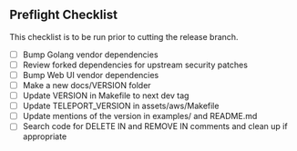 ## Preflight Checklist

This checklist is to be run prior to cutting the release branch.

- [ ] Bump Golang vendor dependencies
- [ ] Review forked dependencies for upstream security patches
- [ ] Bump Web UI vendor dependencies
- [ ] Make a new docs/VERSION folder
- [ ] Update VERSION in Makefile to next dev tag
- [ ] Update TELEPORT_VERSION in assets/aws/Makefile
- [ ] Update mentions of the version in examples/ and README.md
- [ ] Search code for DELETE IN and REMOVE IN comments and clean up if appropriate
